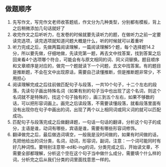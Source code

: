 ## 做题顺序

1. 先写作文，写完作文老师收答题纸，作文分为几种类型，分别都有模板，背上之后稍微添加几句话就好了
2. 收完作文之后听听力，在发卷的时候就要先读听力的题，在做听力之前一定要读完选项，读完选项就知道问题大概是什么，听的时候就可以着重听
3. 听力完成之后，先做两篇阅读理解，一篇阅读理解5个题，每个选择题14.2分，所以要先做，仔细地做，先读完第一题，再去文中找答案，找到答案之后回来看4个选项哪个符合，可能会有与原文相同的词、同义词替换。题目顺序和文章顺序是对应的，做完一个题就读下一个问题，去文中找答案。有的题目是推断题，不会在文中出现原话，需要自己读懂推断，但是推断题非常少，不用担心
4. 阅读理解完成之后往前做匹配句子与段落，一共10个句子，十二个左右的段落，先读句子画出特殊名词（如果有别的句子当中也出现了这个名词，则这个名词就不是特殊的，找这个句子独有的），画三到五个左右，如果不够数的话，可以把形容词画上。画完之后读段落，不需要读懂段落，就看段落里面有没有出现你在句子中画出的词，出现了两个以上相同词或同义词的就可以匹配成功。
5. 匹配句子与段落完成之后做翻译题，一句话一句话的翻译，分析这个句子的成分，主语是谁，动词有哪些，宾语是谁，需要有哪些形容词修饰。
6. 翻译做完之后，最后做选词填空，一般我是没时间做的，如果有时间做的话，先把他给出的词分类，名词，动词，形容词，副词，注意：一个词可能同时有好几种词性。要特别注意带-ed和-ing的词，分类完成之后，开始读文章，不需要全部都理解，分析这个空在这个句子当中做什么成分，需要填个什么样的词，分析完之后从我们分类的词里面找意思一样的。